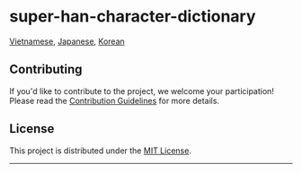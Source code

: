﻿# super-han-character-dictionary

[Vietnamese](README-vi.md), [Japanese](README-ja.md), [Korean](README-ko.md)




## Contributing

If you'd like to contribute to the project, we welcome your participation! Please read the [Contribution Guidelines](CONTRIBUTING.md) for more details.

## License

This project is distributed under the [MIT License](LICENSE).

---
